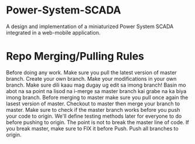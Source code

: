 Power-System-SCADA
==================

A design and implementation of a miniaturized Power System SCADA integrated in a web-mobile application.


Repo Merging/Pulling Rules
==================


Before doing any work. Make sure you pull the latest version of master branch.
Create your own branch.
Make your modifications in your own branch.
Make sure dili kaau mag dugay ug edit sa imong branch! Basin mo abot na sa point na lisod na i-merge sa master branch kai grabe na ka biya imong branch.
Before merging to master make sure you pull once again the lasest version of master.
Checkout to master then merge your branch to master.
Make sure to check if the master branch works before you push your code to origin. We'll define testing methods later for everyone to do before pushing to origin. The point is not to break the master line of code.
If you break master, make sure to FIX it before Push.
Push all branches to origin.

